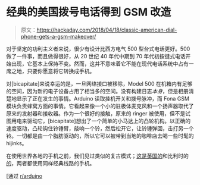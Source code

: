 # 经典的美国拨号电话得到 GSM 改造

> 原文：<https://hackaday.com/2018/04/18/classic-american-dial-phone-gets-a-gsm-makeover/>

对于坚定的功利主义者来说，很少有设计比西方电气 500 型台式电话更好。500 做了一件事，而且做得很好，从 20 世纪 40 年代中期到 70 年代初按键式电话开始出现，它基本上保持不变。然而，这并不意味着它不能在现代电话系统中占有一席之地，只要你愿意将它转换成手机。

对[bicapitate]来说幸运的是，一旦网络接口被移除，Model 500 在机箱内有足够的空间，因为新的电子设备占用了相当多的空间。没有构建日志*本身*，但是相册清楚地显示了正在发生的事情。Arduino 读取挂机开关和拨号脉冲，而 Fona GSM 模块负责蜂窝方面的事情。它看起来像一个小的驻极体麦克风和一个扬声器取代了原来的发射器和接收器。作为一个很好的接触，原来的 ringer 被使用，但不是试图用电来驱动它，[bicapitate]想出了一个简单的小马达上的凸轮机构。以正确的速度驱动，凸轮钩住铃锤臂，敲响一个铃，然后松开它，让铃锤弹回，击打另一个铃。一切都是由一个脂肪驱动的，所以它可以被带到当地的咖啡店去喝一些时髦的 hijinks。

在使用世界各地的手机之前，我们见过类似的复古模式；[这是英国的](https://hackaday.com/2017/09/28/classic-british-phone-gets-a-google-makeover/)和比利时的[的](https://hackaday.com/2015/11/18/old-school-rotary-phone-gets-gsm-upgrade/)，两者都使用同样经典线路的手机。

[通过 [r/arduino](https://www.reddit.com/r/arduino/comments/8bzqyf/i_converted_a_1961_western_electric_model_500/)